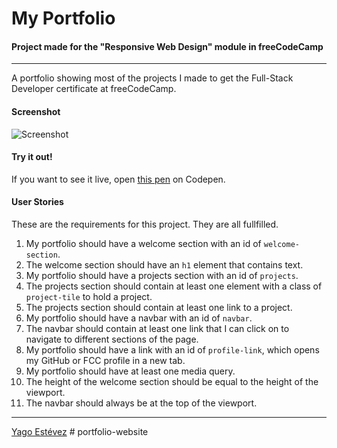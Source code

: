 # My Portfolio
#### Project made for the "Responsive Web Design" module in freeCodeCamp
---

A portfolio showing most of the projects I made to get the Full-Stack Developer certificate at freeCodeCamp.

#### Screenshot

![Screenshot](Screenshot.png)

#### Try it out!

If you want to see it live, open [this pen](https://codepen.io/yagoestevez/full/oapQEJ) on Codepen.

#### User Stories

These are the requirements for this project. They are all fullfilled.

1. My portfolio should have a welcome section with an id of ```welcome-section```.
2. The welcome section should have an ```h1``` element that contains text.
3. My portfolio should have a projects section with an id of ```projects```.
4. The projects section should contain at least one element with a class of ```project-tile``` to hold a project.
5. The projects section should contain at least one link to a project.
6. My portfolio should have a navbar with an id of ```navbar```.
7. The navbar should contain at least one link that I can click on to navigate to different sections of the page.
8. My portfolio should have a link with an id of ```profile-link```, which opens my GitHub or FCC profile in a new tab.
9. My portfolio should have at least one media query.
10. The height of the welcome section should be equal to the height of the viewport.
11. The navbar should always be at the top of the viewport.


---

[Yago Estévez](https://twitter.com/yagoestevez)
#   p o r t f o l i o - w e b s i t e  
 